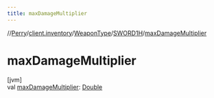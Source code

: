 ```yaml
---
title: maxDamageMultiplier
---
```

//[Perry](../../../../index.html)/[client.inventory](../../index.html)/[WeaponType](../index.html)/[SWORD1H](index.html)/[maxDamageMultiplier](max-damage-multiplier.html)



# maxDamageMultiplier



[jvm]\
val [maxDamageMultiplier](max-damage-multiplier.html): [Double](https://kotlinlang.org/api/latest/jvm/stdlib/kotlin/-double/index.html)




